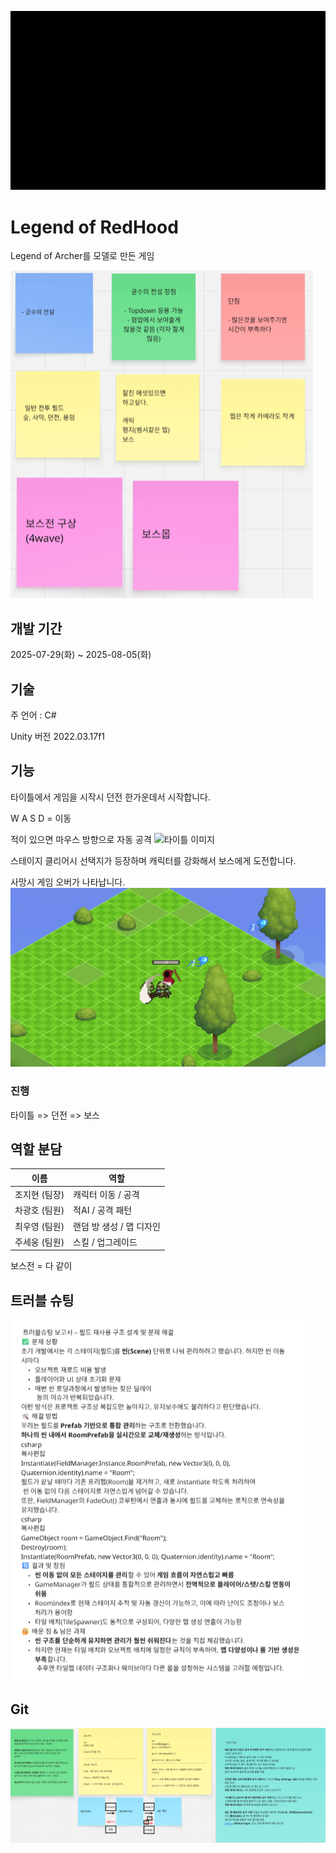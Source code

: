 ![타이틀 이미지](Assets/07.Git/1.gif)
# Legend of RedHood
Legend of Archer를 모델로 만든 게임 

![브레인 스토밍](Assets/07.Git/git2.png)
## 개발 기간
2025-07-29(화) ~ 2025-08-05(화)
## 기술
주 언어 : C#

Unity 버전 2022.03.17f1
## 기능
타이틀에서 게임을 시작시 던전 한가운데서 시작합니다.

W A S D = 이동

적이 있으면 마우스 방향으로 자동 공격
![타이틀 이미지](Assets/07.Git/2.gif)

스테이지 클리어시 선택지가 등장하며 캐릭터를 강화해서 보스에게 도전합니다.

사망시 게임 오버가 나타납니다.
![타이틀 이미지](Assets/07.Git/6.gif)
### 진행
타이틀 => 던전 => 보스

## 역할 분담
|이름|역할|
|----|----|
|조지현 (팀장)|캐릭터 이동 / 공격|
|차광호 (팀원)|적AI / 공격 패턴|
|최우영 (팀원)|랜덤 방 생성 / 맵 디자인|
|주세웅 (팀원)|스킬 / 업그레이드|

보스전 = 다 같이
## 트러블 슈팅
![타이틀 이미지](Assets/07.Git/trouble.png)
## Git
![회의 결과 규칙](Assets/07.Git/giti1.png)

